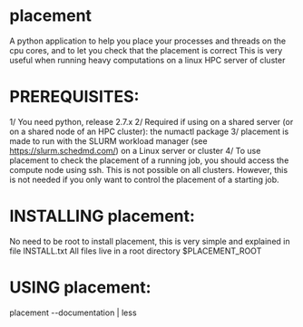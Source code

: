 # placement

A python application to help you place your processes and threads on the cpu cores, and to let you check that the placement is correct
This is very useful when running heavy computations on a linux HPC server of cluster

PREREQUISITES:
==============

1/ You need python, release 2.7.x
2/ Required if using on a shared server (or on a shared node of an HPC cluster): the numactl package
3/ placement is made to run with the SLURM workload manager (see https://slurm.schedmd.com/) on a Linux server or cluster
4/ To use placement to check the placement of a running job, you should access the compute node using ssh. This is not possible on all clusters.
   However, this is not needed if you only want to control the placement of a starting job.


INSTALLING placement:
=====================

No need to be root to install placement, this is very simple and explained in file INSTALL.txt
All files live in a root directory $PLACEMENT_ROOT

USING placement:
================

placement --documentation   | less

